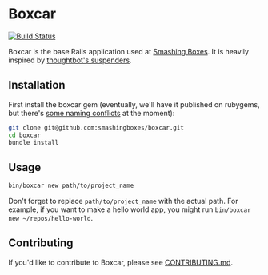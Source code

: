 # Boxcar

[![Build Status](https://travis-ci.org/smashingboxes/boxcar.svg?branch=master)](https://travis-ci.org/smashingboxes/boxcar)

Boxcar is the base Rails application used at [Smashing Boxes](http://smashingboxes.com/). It is heavily inspired by [thoughtbot's suspenders](https://github.com/thoughtbot/suspenders).

## Installation

First install the boxcar gem (eventually, we'll have it published on rubygems, but there's [some
naming conflicts](https://github.com/dstrctrng/boxcar/issues/2) at the moment):

```sh
git clone git@github.com:smashingboxes/boxcar.git
cd boxcar
bundle install
```

## Usage

```sh
bin/boxcar new path/to/project_name
```

Don't forget to replace `path/to/project_name` with the actual path. For example, if you want to
make a hello world app, you might run `bin/boxcar new ~/repos/hello-world`.

## Contributing

If you'd like to contribute to Boxcar, please see [CONTRIBUTING.md](./.github/CONTRIBUTING.md).
